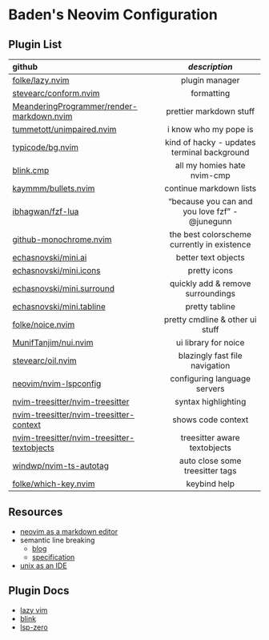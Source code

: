# Baden's Neovim Configuration

## Plugin List

| **github**                                                                                                    |                 _description_                  |
| :------------------------------------------------------------------------------------------------------------ | :--------------------------------------------: |
| [folke/lazy.nvim](https://github.com/folke/lazy.nvim)                                                         |                 plugin manager                 |
| [stevearc/conform.nvim](https://github.com/stevearc/conform.nvim)                                             |                   formatting                   |
| [MeanderingProgrammer/render-markdown.nvim](https://github.com/MeanderingProgrammer/render-markdown.nvim)     |            prettier markdown stuff             |
| [tummetott/unimpaired.nvim](https://github.com/Tummetott/unimpaired.nvim)                                     |             i know who my pope is              |
| [typicode/bg.nvim](https://github.com/typicode/bg.nvim)                                                       |  kind of hacky - updates terminal background   |
| [blink.cmp](https://github.com/Saghen/blink.cmp)                                                              |          all my homies hate nvim-cmp           |
| [kaymmm/bullets.nvim](https://github.com/kaymmm/bullets.nvim)                                                 |            continue markdown lists             |
| [ibhagwan/fzf-lua](https://github.com/ibhagwan/fzf-lua)                                                       | “because you can and you love fzf” - @junegunn |
| [github-monochrome.nvim](https://github.com/idr4n/github-monochrome.nvim)                                     |  the best colorscheme currently in existence   |
| [echasnovski/mini.ai](https://github.com/echasnovski/mini.ai)                                                 |              better text objects               |
| [echasnovski/mini.icons](https://github.com/echasnovski/mini.icons)                                           |                  pretty icons                  |
| [echasnovski/mini.surround](https://github.com/echasnovski/mini.surround)                                     |       quickly add & remove surroundings        |
| [echasnovski/mini.tabline](https://github.com/echasnovski/mini.tabline)                                       |                 pretty tabline                 |
| [folke/noice.nvim](https://github.com/folke/noice.nvim)                                                       |        pretty cmdline & other ui stuff         |
| [MunifTanjim/nui.nvim](https://github.com/MunifTanjim/nui.nvim)                                               |              ui library for noice              |
| [stevearc/oil.nvim](https://github.com/stevearc/oil.nvim)                                                     |         blazingly fast file navigation         |
| [neovim/nvim-lspconfig](https://github.com/neovim/nvim-lspconfig)                                             |          configuring language servers          |
| [nvim-treesitter/nvim-treesitter](https://github.com/nvim-treesitter/nvim-treesitter)                         |              syntax highlighting               |
| [nvim-treesitter/nvim-treesitter-context](https://github.com/nvim-treesitter/nvim-treesitter-context)         |               shows code context               |
| [nvim-treesitter/nvim-treesitter-textobjects](https://github.com/nvim-treesitter/nvim-treesitter-textobjects) |          treesitter aware textobjects          |
| [windwp/nvim-ts-autotag](https://github.com/windwp/nvim-ts-autotag)                                           |        auto close some treesitter tags         |
| [folke/which-key.nvim](https://github.com/folke/which-key.nvim)                                               |                  keybind help                  |

## Resources

- [neovim as a markdown editor](https://mambusskruj.github.io/posts/pub-neovim-for-markdown/)
- semantic line breaking
  - [blog](https://ramshankar.org/blog/posts/2019/semantic-line-breaks/)
  - [specification](https://sembr.org/)
- [unix as an IDE](https://blog.sanctum.geek.nz/series/unix-as-ide/)

## Plugin Docs

- [lazy vim](https://www.lazyvim.org/)
- [blink](https://cmp.saghen.dev/)
- [lsp-zero](https://lsp-zero.netlify.app/)
